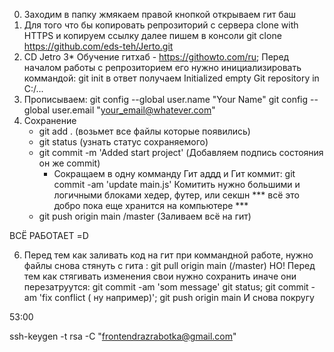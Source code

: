 0.	Заходим в папку жмякаем правой кнопкой открываем гит баш
1.	Для того что бы копировать репрозиторий с сервера clone with HTTPS и копируем ссылку
	далее пишем в консоли git clone https://github.com/eds-teh/Jerto.git
2.	CD Jetro
3*	Обучение гитхаб - https://githowto.com/ru; Перед началом работы с репрозиторием его нужно инициализировать коммандой: git init в ответ получаем Initialized empty Git repository in C:/...
4.	Прописываем:
	git config --global user.name "Your Name"
	git config --global user.email "your_email@whatever.com"
5.	Сохранение
	-	git add . (возьмет все файлы которые появились)
	-	git status (узнать статус сохраняемого)
	-	git commit -m 'Added start project' (Добавляем подпись состояния он же commit)
		-	Сокращаем в одну комманду Гит аддд и Гит коммит:
			git commit -am 'update main.js'
	Комитить нужно большими и логичными блоками хедер, футер, или секшн
	*** всё это добро пока еще хранится на компьютере ***
	-	git push origin main /master (Заливаем всё на гит)

ВСЁ РАБОТАЕТ =D

6. 	Перед тем как заливать код на гит при коммандной работе, 
	нужно файлы снова стянуть с гита : git pull origin main (/master)
НО!	Перед тем как стягивать изменения свои нужно 
	сохранить иначе они перезатруутся: git commit -am 'som message'
	git status; git commit - am 'fix conflict ( ну например)'; 
	git push origin main
	И снова покругу

53:00

ssh-keygen -t rsa -C "frontendrazrabotka@gmail.com"


	
